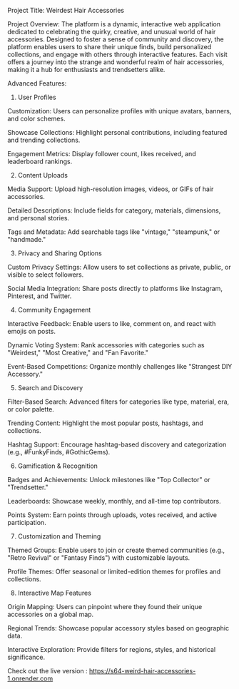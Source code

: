 Project Title: Weirdest Hair Accessories

Project Overview:
The platform is a dynamic, interactive web application dedicated to celebrating the quirky, creative, and unusual world of hair accessories. Designed to foster a sense of community and discovery, the platform enables users to share their unique finds, build personalized collections, and engage with others through interactive features. Each visit offers a journey into the strange and wonderful realm of hair accessories, making it a hub for enthusiasts and trendsetters alike.

Advanced Features:

1. User Profiles

Customization: Users can personalize profiles with unique avatars, banners, and color schemes.

Showcase Collections: Highlight personal contributions, including featured and trending collections.

Engagement Metrics: Display follower count, likes received, and leaderboard rankings.

2. Content Uploads

Media Support: Upload high-resolution images, videos, or GIFs of hair accessories.

Detailed Descriptions: Include fields for category, materials, dimensions, and personal stories.

Tags and Metadata: Add searchable tags like "vintage," "steampunk," or "handmade."

3. Privacy and Sharing Options

Custom Privacy Settings: Allow users to set collections as private, public, or visible to select followers.

Social Media Integration: Share posts directly to platforms like Instagram, Pinterest, and Twitter.

4. Community Engagement

Interactive Feedback: Enable users to like, comment on, and react with emojis on posts.

Dynamic Voting System: Rank accessories with categories such as "Weirdest," "Most Creative," and "Fan Favorite."

Event-Based Competitions: Organize monthly challenges like "Strangest DIY Accessory."

5. Search and Discovery

Filter-Based Search: Advanced filters for categories like type, material, era, or color palette.

Trending Content: Highlight the most popular posts, hashtags, and collections.

Hashtag Support: Encourage hashtag-based discovery and categorization (e.g., #FunkyFinds, #GothicGems).

6. Gamification & Recognition

Badges and Achievements: Unlock milestones like "Top Collector" or "Trendsetter."

Leaderboards: Showcase weekly, monthly, and all-time top contributors.

Points System: Earn points through uploads, votes received, and active participation.

7. Customization and Theming

Themed Groups: Enable users to join or create themed communities (e.g., "Retro Revival" or "Fantasy Finds") with customizable layouts.

Profile Themes: Offer seasonal or limited-edition themes for profiles and collections.

8. Interactive Map Features

Origin Mapping: Users can pinpoint where they found their unique accessories on a global map.

Regional Trends: Showcase popular accessory styles based on geographic data.

Interactive Exploration: Provide filters for regions, styles, and historical significance.

Check out the live version : https://s64-weird-hair-accessories-1.onrender.com